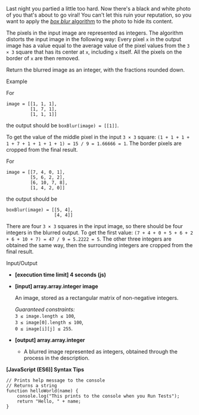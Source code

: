 Last night you partied a little too hard. Now there's a black and white photo of
you that's about to go viral! You can't let this ruin your reputation, so you
want to apply the [_box blur_ algorithm](https://en.wikipedia.org/wiki/Box_blur)
to the photo to hide its content.

The pixels in the input image are represented as integers. The algorithm
distorts the input image in the following way: Every pixel `x` in the output
image has a value equal to the average value of the pixel values from the
`3 × 3` square that has its center at `x`, including `x` itself. All the pixels
on the border of `x` are then removed.

Return the blurred image as an integer, with the fractions rounded down.

Example

For

    image = [[1, 1, 1],
             [1, 7, 1],
             [1, 1, 1]]

the output should be `boxBlur(image) = [[1]]`.

To get the value of the middle pixel in the input `3 × 3` square:
`(1 + 1 + 1 + 1 + 7 + 1 + 1 + 1 + 1) = 15 / 9 = 1.66666 = 1`. The border pixels
are cropped from the final result.

For

    image = [[7, 4, 0, 1],
             [5, 6, 2, 2],
             [6, 10, 7, 8],
             [1, 4, 2, 0]]

the output should be

    boxBlur(image) = [[5, 4],
                      [4, 4]]

There are four `3 × 3` squares in the input image, so there should be four
integers in the blurred output. To get the first value:
`(7 + 4 + 0 + 5 + 6 + 2 + 6 + 10 + 7) = 47 / 9 = 5.2222 = 5`. The other three
integers are obtained the same way, then the surrounding integers are cropped
from the final result.

Input/Output

- **\[execution time limit\] 4 seconds (js)**

- **\[input\] array.array.integer image**

  An image, stored as a rectangular matrix of non-negative integers.

  _Guaranteed constraints:_  
  `3 ≤ image.length ≤ 100`,  
  `3 ≤ image[0].length ≤ 100`,  
  `0 ≤ image[i][j] ≤ 255`.

- **\[output\] array.array.integer**

  - A blurred image represented as integers, obtained through the process in the
    description.

**\[JavaScript (ES6)\] Syntax Tips**

    // Prints help message to the console
    // Returns a string
    function helloWorld(name) {
        console.log("This prints to the console when you Run Tests");
        return "Hello, " + name;
    }
